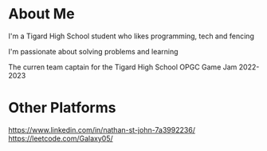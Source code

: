 # About Me

I'm a Tigard High School student who likes programming, tech and fencing

I'm passionate about solving problems and learning

The curren team captain for the Tigard High School OPGC Game Jam 2022-2023

# Other Platforms

<https://www.linkedin.com/in/nathan-st-john-7a3992236/>
<https://leetcode.com/Galaxy05/>
